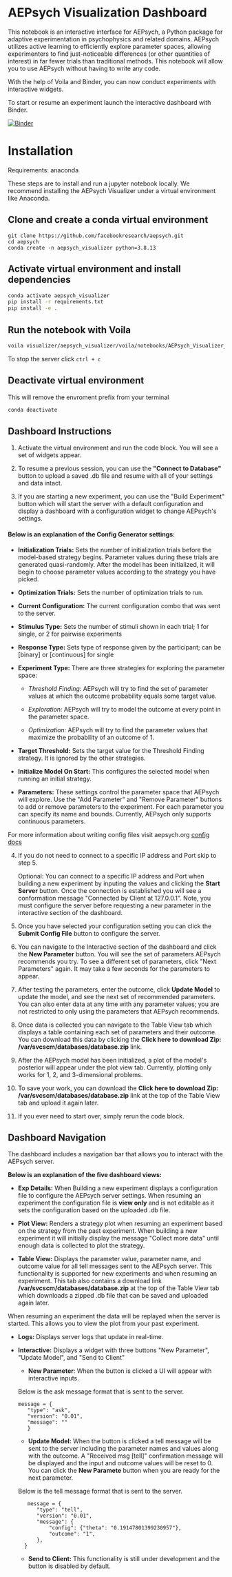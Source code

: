 # AEPsych Visualization Dashboard

This notebook is an interactive interface for AEPsych, a Python package for adaptive experimentation in psychophysics and related domains. AEPsych utilizes active learning to efficiently explore parameter spaces, allowing experimenters to find just-noticeable differences (or other quantities of interest) in far fewer trials than traditional methods. This notebook will allow you to use AEPsych without having to write any code.


With the help of Voila and Binder, you can now conduct experiments with interactive widgets.


To start or resume an experiment launch the interactive dashboard with Binder.
<!-- update link once notbook lands -->
[![Binder](https://mybinder.org/badge_logo.svg)](https://mybinder.org/v2/gh/Eric-Cortez/test-dash/HEAD?urlpath=voila%2Frender%2Fnotebooks%2FAEPsych_Visualizer_Dash_Beta.ipynb)

# Installation

Requirements: anaconda

These steps are to install and run a jupyter notebook locally. We recommend installing the AEPsych Visualizer under a virtual
environment like Anaconda.


## Clone and create a conda virtual environment

```
git clone https://github.com/facebookresearch/aepsych.git
cd aepsych
conda create -n aepsych_visualizer python=3.8.13
```

## Activate virtual environment and install dependencies
```bash
conda activate aepsych_visualizer
pip install -r requirements.txt
pip install -e .
```
<!-- pip install -e git+https://github.com/facebookresearch/aepsych.git@92834afa0bcb8201797d48e99c3ce3b9ce67af64#egg=aepsych -->
## Run the notebook with Voila

```bash
voila visualizer/aepsych_visualizer/voila/notebooks/AEPsych_Visualizer_Dash_Beta.ipynb
```

To stop the server click `ctrl + c`

## Deactivate virtual environment

This will remove the envroment prefix from your terminal

```bash
conda deactivate
```

## Dashboard Instructions

1) Activate the virtual environment and run the code block. You will see a set of widgets appear.

2) To resume a previous session, you can use the **"Connect to Database"** button to upload a saved .db
file and resume with all of your settings and data intact.

3) If you are starting a new experiment, you can use the "Build Experiment" button which will start the
server with a default configuration and display a dashboard with a configuration widget to change AEPsych's settings.

#### Below is an explanation of the Config Generator settings:

- **Initialization Trials:** Sets the number of initialization trials before the model-based strategy begins.
Parameter values during these trials are generated quasi-randomly. After the model has been initialized, it will
begin to choose parameter values according to the strategy you have picked.

- **Optimization Trials:** Sets the number of optimization trials to run.

- **Current Configuration:** The current configuration combo that was sent to the server.

- **Stimulus Type:** Sets the number of stimuli shown in each trial; 1 for single, or 2 for pairwise experiments

- **Response Type:** Sets type of response given by the participant; can be [binary] or [continuous] for single

- **Experiment Type:** There are three strategies for exploring the parameter space:

   - *Threshold Finding:* AEPsych will try to find the set of parameter values at which the outcome probability
   equals some target value.

   - *Exploration:* AEPsych will try to model the outcome at every point in the parameter space.

   - *Optimization:* AEPsych will try to find the parameter values that maximize the probability of an outcome of 1.

- **Target Threshold:** Sets the target value for the Threshold Finding strategy. It is ignored by the other strategies.

- **Initialize Model On Start:** This configures the selected model when running an initial strategy.

- **Parameters:** These settings control the parameter space that AEPsych will explore.
Use the "Add Parameter" and "Remove Parameter" buttons to add or remove parameters to the experiment. For each
parameter you can specify its name and bounds. Currently, AEPsych only supports continuous parameters.


For more information about writing config files visit aepsych.org [config docs](https://aepsych.org/docs/configs)

4) If you do not need to connect to a specific IP address and Port skip to step 5.

   Optional: You can connect to a specific IP address and Port when building a new experiment by inputing the values and clicking the **Start Server** button. Once the connection is established you will see a conformation message "Connected by Client at 127.0.0.1". Note, you must configure the server before requesting a new parameter in the interactive section of the dashboard.

5) Once you have selected your configuration setting you can click the **Submit Config File** button to configure the server.


6) You can navigate to the Interactive section of the dashboard and click the **New Parameter** button. You will see the set of parameters AEPsych recommends you try. To see a different set of parameters, click "Next Parameters" again. It may take a few seconds for the parameters to appear.

7) After testing the parameters, enter the outcome, click **Update Model** to update the model, and see the next set of recommended parameters. You can also enter data at any time with any parameter values; you are not restricted to only using the parameters that AEPsych recommends.

8) Once data is collected you can navigate to the Table View tab which displays a table containing each set of parameters and their outcome. You can download this data by clicking the **Click here to download Zip: /var/svcscm/databases/database.zip** link.

9) After the AEPsych model has been initialized, a plot of the model's posterior will appear under the plot view tab. Currently, plotting only works for 1, 2, and 3-dimensional problems.

10) To save your work, you can download the **Click here to download Zip: /var/svcscm/databases/database.zip** link at the top of the Table View tab and upload it again later.

11) If you ever need to start over, simply rerun the code block.

## Dashboard Navigation

The dashboard includes a navigation bar that allows you to interact with the AEPsych server.

**Below is an explanation of the five dashboard views:**

   - **Exp Details:** When Building a new experiment displays a configuration file to configure the AEPsych server settings. When resuming an experiment the configuration file is **view only** and is not editable as it sets the configuration based on the uploaded .db file.

   - **Plot View:** Renders a strategy plot when resuming an experiment based on the strategy from the past experiment. When building a new experiment it will initially display the message "Collect more data" until enough data is collected to plot the strategy.

   - **Table View:** Displays the parameter value, parameter name, and outcome value for all tell messages sent to the AEPsych server. This functionality is supported for new experiments and when resuming an experiment. This tab also contains a download link **/var/svcscm/databases/database.zip** at the top of the Table View tab which downloads a zipped .db file that can be saved and uploaded again later.

   When resuming an experiment the data will be replayed when the server is started. This allows you to view the plot from your past experiment.

   - **Logs:** Displays server logs that update in real-time.

   - **Interactive:** Displays a widget with three buttons "New Parameter", "Update Model", and "Send to Client"
      - **New Parameter**: When the button is clicked a UI will appear with interactive inputs.

      Below is the ask message format that is sent to the server.
      ```
      message = {
         "type": "ask",
         "version": "0.01",
         "message": ""
         }
      ```

      - **Update Model:** When the button is clicked a tell message will be sent to the server including the parameter names and values along with the outcome. A "Received msg [tell]" confirmation message will be displayed and the input and outcome values will be reset to 0.
      You can click the **New Paramete** button when you are ready for the next parameter.

      Below is the tell message format that is sent to the server.
      ```
         message = {
            "type": "tell",
            "version": "0.01",
            "message": {
                "config": {"theta": "0.19147801399230957"},
                "outcome": "1",
            },
        }
      ```

      - **Send to Client:** This functionality is still under development and the button is disabled by default.
